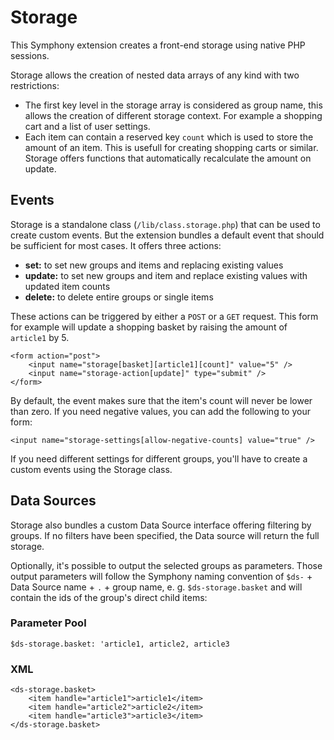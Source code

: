 # Storage

This Symphony extension creates a front-end storage using native PHP sessions. 

Storage allows the creation of nested data arrays of any kind with two restrictions:

- The first key level in the storage array is considered as group name, this allows the creation of different storage context. For example a shopping cart and a list of user settings.
- Each item can contain a reserved key `count` which is used to store the amount of an item. This is usefull for creating shopping carts or similar. Storage offers functions that automatically recalculate the amount on update.

## Events

Storage is a standalone class (`/lib/class.storage.php`) that can be used to create custom events. But the extension bundles a default event that should be sufficient for most cases. It offers three actions:

- **set:** to set new groups and items and replacing existing values
- **update:** to set new groups and item and replace existing values with updated item counts
- **delete:** to delete entire groups or single items

These actions can be triggered by either a `POST` or a `GET` request. This form for example will update a shopping basket by raising the amount of `article1` by 5.

	<form action="post">
		<input name="storage[basket][article1][count]" value="5" />
		<input name="storage-action[update]" type="submit" />
	</form>

By default, the event makes sure that the item's count will never be lower than zero. If you need negative values, you can add the following to your form:

    <input name="storage-settings[allow-negative-counts] value="true" />
   
If you need different settings for different groups, you'll have to create a custom events using the Storage class.

## Data Sources

Storage also bundles a custom Data Source interface offering filtering by groups. If no filters have been specified, the Data source will return the full storage. 

Optionally, it's possible to output the selected groups as parameters. Those output parameters will follow the Symphony naming convention of `$ds-` + Data Source name + `.` + group name, e. g. `$ds-storage.basket` and will contain the ids of the group's direct child items:

### Parameter Pool

    $ds-storage.basket: 'article1, article2, article3
    
### XML

    <ds-storage.basket>
        <item handle="article1">article1</item>
        <item handle="article2">article2</item>
        <item handle="article3">article3</item>
    </ds-storage.basket>
    